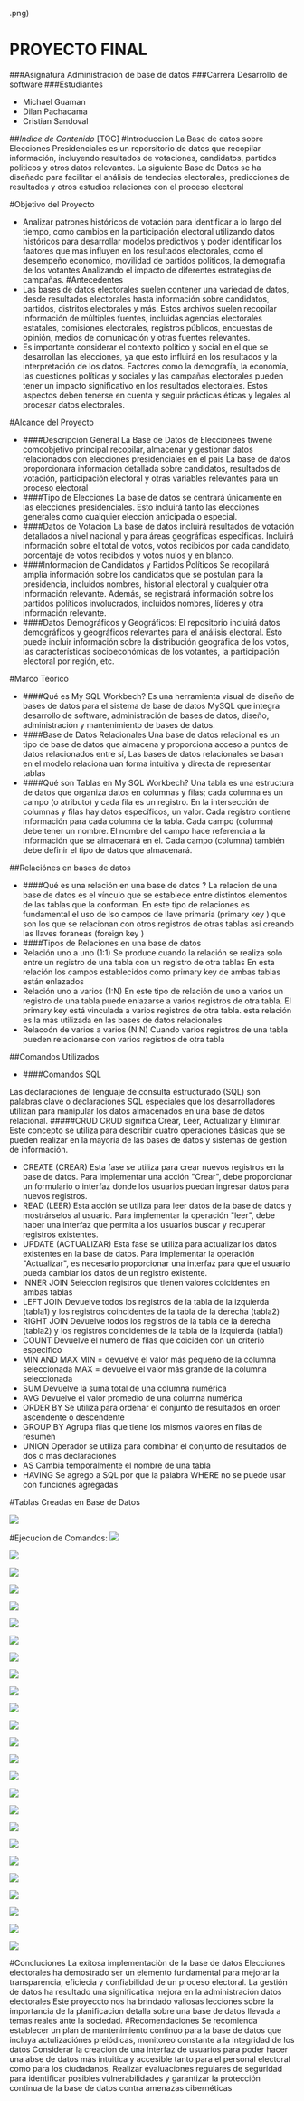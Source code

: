 .png)
# PROYECTO FINAL
###Asignatura
Administracion de base de datos 
###Carrera 
Desarrollo de software
###Estudiantes
- Michael Guaman 
- Dilan Pachacama
- Cristian Sandoval 

##*Indice de Contenido*
[TOC]
#Introduccion
La Base de datos sobre Elecciones Presidenciales es un reporsitorio de datos que recopilar información, incluyendo resultados de votaciones, candidatos, partidos politicos y otros datos relevantes. La siguiente Base de Datos se ha diseñado para facilitar el análisis de tendecias electorales, predicciones de resultados y otros estudios relaciones con el proceso electoral 

#Objetivo del  Proyecto
- Analizar patrones históricos de votación para identificar a lo largo del tiempo, como cambios en la participación electoral utilizando datos históricos para desarrollar modelos predictivos y poder identificar los faatores que mas influyen en los resultados electorales, como el desempeño economico, movilidad de partidos politicos, la demografia de los votantes Analizando el impacto de diferentes estrategias de campañas.
#Antecedentes
- Las bases de datos electorales suelen contener una variedad de datos, desde resultados electorales hasta información sobre candidatos, partidos, distritos electorales y más. Estos archivos suelen recopilar información de múltiples fuentes, incluidas agencias electorales estatales, comisiones electorales, registros públicos, encuestas de opinión, medios de comunicación y otras fuentes relevantes.
- Es importante considerar el contexto político y social en el que se desarrollan las elecciones, ya que esto influirá en los resultados y la interpretación de los datos. Factores como la demografía, la economía, las cuestiones políticas y sociales y las campañas electorales pueden tener un impacto significativo en los resultados electorales. Estos aspectos deben tenerse en cuenta y seguir prácticas éticas y legales al procesar datos electorales.

#Alcance del Proyecto 
- ####Descripción General
La Base de Datos de Eleccionees tiwene comoobjetivo principal recopilar, almacenar y gestionar datos relacionados con elecciones presidenciales en el pais
La base de datos proporcionara informacion detallada sobre candidatos, resultados de votación, participación electoral y otras variables relevantes para un proceso electoral 
- ####Tipo de Elecciones 
La base de datos se centrará únicamente en las elecciones presidenciales. Esto incluirá tanto las elecciones generales como cualquier elección anticipada o especial.
- ####Datos de Votacion 
La base de datos incluirá resultados de votación detallados a nivel nacional y para áreas geográficas específicas. Incluirá información sobre el total de votos, votos recibidos por cada candidato, porcentaje de votos recibidos y votos nulos y en blanco.
- ####Información de Candidatos y Partidos Políticos
Se recopilará amplia información sobre los candidatos que se postulan para la presidencia, incluidos nombres, historial electoral y cualquier otra información relevante. Además, se registrará información sobre los partidos políticos involucrados, incluidos nombres, líderes y otra información relevante.
- ####Datos Demográficos y Geográficos:
El repositorio incluirá datos demográficos y geográficos relevantes para el análisis electoral. Esto puede incluir información sobre la distribución geográfica de los votos, las características socioeconómicas de los votantes, la participación electoral por región, etc.

#Marco Teorico
- ####Qué es My SQL Workbech?
Es una herramienta visual de diseño de bases de datos para el sistema de base de datos MySQL que integra desarrollo de software, administración de bases de datos, diseño, administración y mantenimiento de bases de datos.
- ####Base de Datos Relacionales
Una base de datos relacional es un tipo de base de datos que almacena y proporciona acceso a puntos de datos relacionados entre sí, Las bases de datos relacionales se basan en el modelo relaciona uan forma intuitiva y directa de representar tablas 
- ####Qué son Tablas en My SQL Workbech?
Una tabla es una estructura de datos que organiza datos en columnas y filas; cada columna es un campo (o atributo) y cada fila es un registro. En la intersección de columnas y filas hay datos específicos, un valor. Cada registro contiene información para cada columna de la tabla.
Cada campo (columna) debe tener un nombre. El nombre del campo hace referencia a la información que se almacenará en él.
Cada campo (columna) también debe definir el tipo de datos que almacenará.


##Relaciónes en bases de datos
- ####Qué es una relación en una base de datos ?
La relacion de una base de datos es el vínculo que se establece entre distintos elementos de las tablas que la conforman. En este tipo de relaciones es fundamental el uso de lso campos de llave primaria (primary key ) que son los que se relacionan con otros registros de otras tablas asi creando las llaves foraneas (foreign key )
- ####Tipos de Relaciones en una base de datos 
- Relación uno a uno (1:1)
Se produce cuando la relación se realiza solo entre un registro de una tabla con un registro de otra tablas
En esta relación los campos establecidos como primary key de ambas tablas están enlazados
- Relación uno a varios (1:N)
En este tipo de relación de uno a varios un registro de una tabla puede enlazarse a varios registros de otra tabla. El primary key está vinculada a varios registros de otra tabla. esta relación es la más utilizada en las bases de datos relacionales 
- Relacoón de varios a varios  (N:N)
Cuando varios registros de una tabla pueden relacionarse con varios registros de otra tabla 

##Comandos Utilizados
- ####Comandos SQL

Las declaraciones del lenguaje de consulta estructurado (SQL) son palabras clave o declaraciones SQL especiales que los desarrolladores utilizan para manipular los datos almacenados en una base de datos relacional.
#####CRUD
CRUD significa Crear, Leer, Actualizar y Eliminar. Este concepto se utiliza para describir cuatro operaciones básicas que se pueden realizar en la mayoría de las bases de datos y sistemas de gestión de información.
* CREATE (CREAR)
Esta fase se utiliza para crear nuevos registros en la base de datos. Para implementar una acción "Crear", debe proporcionar un formulario o interfaz donde los usuarios puedan ingresar datos para nuevos registros.
* READ (LEER)
Esta acción se utiliza para leer datos de la base de datos y mostrárselos al usuario. Para implementar la operación "leer", debe haber una interfaz que permita a los usuarios buscar y recuperar registros existentes.
* UPDATE (ACTUALIZAR)
Esta fase se utiliza para actualizar los datos existentes en la base de datos. Para implementar la operación "Actualizar", es necesario proporcionar una interfaz para que el usuario pueda cambiar los datos de un registro existente.
* INNER JOIN
Seleccion registros que tienen valores coicidentes en ambas tablas 
* LEFT JOIN 
Devuelve todos los registros de la tabla de la izquierda (tabla1) y los registros coincidentes de la tabla de la derecha (tabla2)
* RIGHT JOIN 
Devuelve todos los registros de la tabla de la derecha (tabla2) y los registros coincidentes de la tabla de la izquierda (tabla1)
* COUNT 
Devuelve el numero de filas que coiciden con un criterio especifico 
* MIN AND MAX
MIN = devuelve el valor más pequeño de la columna seleccionada 
MAX =  devuelve el valor más grande de la columna seleccionada 
* SUM
Devuelve la suma total de una columna numérica
* AVG
Devuelve el valor promedio de una columna numérica 
* ORDER BY 
Se utiliza para ordenar el conjunto de resultados en orden ascendente o descendente 
* GROUP BY
Agrupa filas que tiene los mismos valores en filas de resumen
* UNION
Operador se utiliza para combinar el conjunto de resultados de dos o mas declaraciones 
* AS
Cambia temporalmente el nombre de una tabla 
* HAVING 
Se agrego a SQL por que la palabra WHERE no se puede usar con funciones agregadas

#Tablas Creadas en Base de Datos

![](https://scontent.fuio16-1.fna.fbcdn.net/v/t1.15752-9/422514191_956748939115759_2360324437962602220_n.jpg?_nc_cat=102&ccb=1-7&_nc_sid=8cd0a2&_nc_eui2=AeEsE6bqlh8t1CHLpA1WxXbBh91c31bbuyOH3VzfVtu7I9lnLgWawteERwF-pDaU2_L-PQ2hgrMRKo8Ltq8aYDgX&_nc_ohc=VGCKxH0c78EAX83MSkX&_nc_ht=scontent.fuio16-1.fna&oh=03_AdSs5B7V3V2Oh4hMXxsrnmVdm7FWXxts-HG7xHclG_APZQ&oe=65E2A66F)

#Ejecucion de Comandos:
![](https://scontent.fuio16-1.fna.fbcdn.net/v/t1.15752-9/422734456_1059555278603119_6884185972639438354_n.jpg?_nc_cat=106&ccb=1-7&_nc_sid=8cd0a2&_nc_eui2=AeHNYx5ZIFmI5h7Su70r06jPsEv_zuViGI6wS__O5WIYjunAUfeGQ1-JR6J6sH11RqqEE-_rD00b41JsZTQfvx5e&_nc_ohc=k69G2Ydr9IEAX_vxbG1&_nc_ht=scontent.fuio16-1.fna&oh=03_AdSrLaqEGOMgNMlWvT3G0JU8Yld9J_iVGwamAiPxSHARhg&oe=65E2B143)

![](https://scontent.fuio16-1.fna.fbcdn.net/v/t1.15752-9/422787605_1413871439544744_1353129267745718059_n.jpg?_nc_cat=104&ccb=1-7&_nc_sid=8cd0a2&_nc_eui2=AeG5_Vj7R7J9VdtY6CutJBI0mcbpGub8xJeZxuka5vzElzAZyNadSIGCzjMulE8hl0W4jBMJNH2-oM-z172qduTM&_nc_ohc=AIJCXd0ZXxgAX-Xqyem&_nc_ht=scontent.fuio16-1.fna&oh=03_AdTStU2KNR5mjF7MQ9aJMEVmRG1vaUjj30XF6S_EtM_Wow&oe=65E29880)

![](https://scontent.fuio16-1.fna.fbcdn.net/v/t1.15752-9/423036612_274501452122608_2613746206823119808_n.jpg?_nc_cat=103&ccb=1-7&_nc_sid=8cd0a2&_nc_eui2=AeEUA-iVK3PMD5ORKRRz3rh195KWYAcFTvv3kpZgBwVO-9OlwaOjDUoruRjw2OAZa381HSWaZzj1vpxhFUlT1SY2&_nc_ohc=I7YEOBWjL88AX_GsmNH&_nc_ht=scontent.fuio16-1.fna&oh=03_AdT6Xz0LPMwkTbxdsgXO7cLpHu0RJ9wRSrtcAR4OrF7uSw&oe=65E2ACB7)

![](https://scontent.fuio16-1.fna.fbcdn.net/v/t1.15752-9/422863995_1840999149643939_1362371570151470354_n.jpg?_nc_cat=108&ccb=1-7&_nc_sid=8cd0a2&_nc_eui2=AeF5W91s93dHsZ30jZl73KzpbOYBtHYr5bts5gG0divlu4FxG7hqw2SjO9ML-O0G8q9eLrLuYe30HjkSFZvoXQFJ&_nc_ohc=a7td6mduArYAX9HbAjB&_nc_ht=scontent.fuio16-1.fna&oh=03_AdQ5AfSMup-WHh9eX77qTGqXtSFPsSMpyeehBcZbuWapig&oe=65E2BCA6)

![](https://scontent.fuio16-1.fna.fbcdn.net/v/t1.15752-9/422633552_349545657923667_3750819578648912090_n.jpg?_nc_cat=103&ccb=1-7&_nc_sid=8cd0a2&_nc_eui2=AeHMZLtqmXN3g45MUuKXxjsCvrzH3D5pTLm-vMfcPmlMuU6jCBEmLJemT1w0U3bpNbBbtZcgWsjaaAPJcOZRrMaA&_nc_ohc=g5OEDtDP0DEAX9Lzptq&_nc_ht=scontent.fuio16-1.fna&oh=03_AdTXJGPBwClEkmfp2bdGtq7w7IkqbEeQz9nM7gRLU2xM7A&oe=65E2C6E5)

![](https://scontent.fuio16-1.fna.fbcdn.net/v/t1.15752-9/420242986_788284789994611_3632296057277423660_n.jpg?_nc_cat=110&ccb=1-7&_nc_sid=8cd0a2&_nc_eui2=AeFsnjjvekLLz7GNGVtezajnRK4wgVzTr0VErjCBXNOvRRRh9PsxCQwI82FWzwO8MXBuGwpzWRvAmY6gPi4R58qL&_nc_ohc=N1hPZYNnN0oAX-DNrZk&_nc_ht=scontent.fuio16-1.fna&oh=03_AdQtkyq29m9HlDCcJ3zot_TKH9cNiVIDgdGrb0aUmTFj5w&oe=65E2C957)

![](https://scontent.fuio16-1.fna.fbcdn.net/v/t1.15752-9/422743678_1552358055523513_1186384861737742438_n.jpg?_nc_cat=103&ccb=1-7&_nc_sid=8cd0a2&_nc_eui2=AeEwZ1pFu3Dx_ADmXLQwshYcjXVAz3wb4_aNdUDPfBvj9jEuamjuRbqR9RYEHSjPDt8iOgXbEVBE5o4PDBJpbldy&_nc_ohc=LT9KgDjSRskAX_k148-&_nc_ht=scontent.fuio16-1.fna&oh=03_AdRctRak9T864Ll-g_OCI85j5ozuP_C9AvX8UjIwsXdzhg&oe=65E2B379)

![](https://scontent.fuio16-1.fna.fbcdn.net/v/t1.15752-9/422580565_673097425033643_4206312014648257109_n.jpg?_nc_cat=103&ccb=1-7&_nc_sid=8cd0a2&_nc_eui2=AeGadZh1SrUN1u3IQZdOPjuIttE1LVrW8Vu20TUtWtbxW39xhOmEG7-iKvKEqiJzTBSp1rj9xv1bV5Akl94qwQL7&_nc_ohc=OWemXdzB9k8AX9tZPuq&_nc_ht=scontent.fuio16-1.fna&oh=03_AdRb46J8riFB1B9-whGuJt4kXyr21xArzw-ETA_9OmYMNg&oe=65E29984)

![](https://scontent.fuio16-1.fna.fbcdn.net/v/t1.15752-9/423105850_1118627329130780_1995467498736073524_n.jpg?_nc_cat=105&ccb=1-7&_nc_sid=8cd0a2&_nc_eui2=AeFJDPKUImk_4q_oOsY9CzqBgSD-9w3Ms3SBIP73DcyzdNElLAUzllL8rWMJ5Ghl4hVRusoPlYcyAzrT5dBenOnF&_nc_ohc=MuOycvX3gUMAX80XtSq&_nc_ht=scontent.fuio16-1.fna&oh=03_AdRixSrsk1RT3yJqg7qr5wuhdGnKA2bQmymB4dcbeK3_LA&oe=65E29435)

![](https://scontent.fuio16-1.fna.fbcdn.net/v/t1.15752-9/422533636_3713944902174509_2731050518150067510_n.jpg?_nc_cat=110&ccb=1-7&_nc_sid=8cd0a2&_nc_eui2=AeGHTANfqRc5eUTyaCgBQqaSQN_zAepJnPNA3_MB6kmc8z1UA3lbh_68cTL6bh5s-tS11y6JjG_evRYw7iZ7Tudh&_nc_ohc=hMKrxT5KRUwAX_NwXDx&_nc_ht=scontent.fuio16-1.fna&oh=03_AdS4nzmLDD-bNUqp5Hj2YhOxmWaoNKn93IiCZWF-7FSXqw&oe=65E2C056)

![](https://scontent.fuio16-1.fna.fbcdn.net/v/t1.15752-9/423735575_1140137094024787_6606889550451225287_n.jpg?_nc_cat=104&ccb=1-7&_nc_sid=8cd0a2&_nc_eui2=AeGty8BpkbGZPVx7srWhXfDRppAuXKckz9KmkC5cpyTP0lUZndjP8gupIcEMgISgjgbYs9b6U6mqCUKAADSMaUWR&_nc_ohc=wUeZlE5g7dcAX-dd_hh&_nc_ht=scontent.fuio16-1.fna&oh=03_AdT5-zWSOAi2e5NVWW9hyq36sKQwfxqHGB8k0WM356e7Dw&oe=65E2AD28)

![](https://scontent.fuio16-1.fna.fbcdn.net/v/t1.15752-9/420330728_714247824166087_4458577974253916655_n.jpg?_nc_cat=101&ccb=1-7&_nc_sid=8cd0a2&_nc_eui2=AeERhIwzZ6lGceQHa4FJk20BaGLIPn68t0doYsg-fry3R9eD5XwkDXT5kVvAmjXH2Rw50RhN3wje2Qv53i9OmOWd&_nc_ohc=0HtaKg4R_lUAX_spRWA&_nc_ht=scontent.fuio16-1.fna&oh=03_AdT0dz5YQXwFtOfTWb9w_C_tLhpgC-fvU0Qwt8FZhZ_2Cw&oe=65E29C05)

![](https://scontent.fuio16-1.fna.fbcdn.net/v/t1.15752-9/422749741_1202643660695087_3485077125979655732_n.jpg?_nc_cat=105&ccb=1-7&_nc_sid=8cd0a2&_nc_eui2=AeHZah7xLfgHo46LuEF_-8ylW8PIZnnTtTdbw8hmedO1N8-rS0SSwoKcgHzqV_hAasOBIshA384g_4_Gv-BnZdRV&_nc_ohc=W600PpmAB-0AX_oHbuE&_nc_ht=scontent.fuio16-1.fna&oh=03_AdTj2R7S2sqxFtINIAN-uIc2mEo3GEe7O8BGMuCFUOEePg&oe=65E2B779)

![](https://scontent.fuio16-1.fna.fbcdn.net/v/t1.15752-9/422929528_393442616594330_7808991150799888389_n.jpg?_nc_cat=103&ccb=1-7&_nc_sid=8cd0a2&_nc_eui2=AeEuO9tVbFVoJVXcz5puFQSfU-E44fKHh7lT4Tjh8oeHue3l0ry0aCmPiFX_oG7bEF9oj3lxd3Z-pVoEBp7OotFh&_nc_ohc=m2Lxw1YVy_EAX85qGVn&_nc_ht=scontent.fuio16-1.fna&oh=03_AdR52Hzu1xkldQ59HBiNEklQvMxbp2b-_c_TwMb1LMOjvw&oe=65E2ABBE)

![](https://scontent.fuio16-1.fna.fbcdn.net/v/t1.15752-9/422749741_7316679571729063_7020740353843907762_n.jpg?_nc_cat=100&ccb=1-7&_nc_sid=8cd0a2&_nc_eui2=AeEcoUWNA2rlycRHephOzY2XChnv103rkLgKGe_XTeuQuMOQ-iWNEGCjEgQPGbOJjZLZqJHmjbW1CtAjro4x1AdN&_nc_ohc=Ny_6e8ShTpcAX8JhOQj&_nc_ht=scontent.fuio16-1.fna&oh=03_AdT_qsJ6Up0TVZ7WGqgTNcD28oLuvN8B_gOHvfijcx7YAw&oe=65E2C617)

![](https://scontent.fuio16-1.fna.fbcdn.net/v/t1.15752-9/422684354_292195933516018_5794504123907783030_n.jpg?_nc_cat=110&ccb=1-7&_nc_sid=8cd0a2&_nc_eui2=AeHjMW7J2mdr1jdTble2PZfPLlZcZJ1yJbQuVlxknXIltLkN1jwRapk-sOAW_Ds2Q5ydsZorzNW6-Jv2x8rCWkl4&_nc_ohc=flxEeeqDOjUAX_w0R03&_nc_ht=scontent.fuio16-1.fna&oh=03_AdRoKEC38NoGYKAytwMnjsFuEcvk-u2zBesmCJA4Idiwtg&oe=65E29C7F)

![](https://scontent.fuio16-1.fna.fbcdn.net/v/t1.15752-9/422779776_3305698659723087_7228454842614927188_n.jpg?_nc_cat=108&ccb=1-7&_nc_sid=8cd0a2&_nc_eui2=AeG-rsM8CDgJuihQZDaSUPQ3qnK_2kgjBx2qcr_aSCMHHVTdEhDoilUei7ab-iC2cp3Ln2bWHGUKaZSfP6ylV86T&_nc_ohc=HBMF7sL1x4wAX8rYxJs&_nc_ht=scontent.fuio16-1.fna&oh=03_AdQq8RzXpZa-YfaaBzSbSAvbD-eSE_FLS4bUz0MO2pJiKQ&oe=65E2CAB9)

![](https://scontent.fuio16-1.fna.fbcdn.net/v/t1.15752-9/422616564_373538388641153_6987193100463512280_n.jpg?_nc_cat=102&ccb=1-7&_nc_sid=8cd0a2&_nc_eui2=AeFrXj0j_bdZ7SQQiNNGaCHkwkPrfIKrlgXCQ-t8gquWBSWeIfoqgqUbMM9XVlG3Znw9AFHKGkwwwOd2YZdlvAch&_nc_ohc=rBxfIQnKrdYAX8vzHkn&_nc_ht=scontent.fuio16-1.fna&oh=03_AdQt1Co0-Blx1BI8o1kmEylfIxdhNQ92wWBGiiLzS-r1rA&oe=65E2B163)

![](https://scontent.fuio16-1.fna.fbcdn.net/v/t1.15752-9/422874822_398946995987157_6079863278345060457_n.jpg?_nc_cat=104&ccb=1-7&_nc_sid=8cd0a2&_nc_eui2=AeGad_YTLIhcAoBVjupMxjIGtxbV31jk3XK3FtXfWOTdcjOj7E2LTnJT-5tpxh4vWgDxxqAqIKkP6BQutRpkscHx&_nc_ohc=qecwGKbhY5oAX8b0TC_&_nc_ht=scontent.fuio16-1.fna&oh=03_AdTRNBS0-cZDjKFtQyTcbRGFNud-kIbTiso8jJjKn6wgFQ&oe=65E29C66)

![](https://scontent.fuio16-1.fna.fbcdn.net/v/t1.15752-9/422648479_686961576978425_4215443716399465281_n.jpg?_nc_cat=111&ccb=1-7&_nc_sid=8cd0a2&_nc_eui2=AeF6V0C3D8Voc1oICSBiAy1pZvG-EN9AZmhm8b4Q30BmaKznhwSpB4JKStRhdd-c7hi9Pxd8whtYdwQukbKteOWe&_nc_ohc=D40O_apWQHoAX_3BWC5&_nc_ht=scontent.fuio16-1.fna&oh=03_AdScCiLSNjoGxuA6MMtPhbAG0wYnByPP80_tVuHe6IaufA&oe=65E2A255)

![](https://scontent.fuio16-1.fna.fbcdn.net/v/t1.15752-9/420349595_3492441030973023_3465148551268290089_n.jpg?_nc_cat=108&ccb=1-7&_nc_sid=8cd0a2&_nc_eui2=AeHMXfLwjgQIQTQS9fcf9soqhHdhlPxhjY-Ed2GU_GGNj1TTNy044epUrcmGQGTLtQZsdukKt1-hwJKhuA5oE-0-&_nc_ohc=TS9spSaw4hAAX-cSWhM&_nc_ht=scontent.fuio16-1.fna&oh=03_AdSwYMetbAXQXOBl0WX7jIoJq7Y2yUMtCLee68Wasp66_Q&oe=65E2C2E2)

![](https://scontent.fuio16-1.fna.fbcdn.net/v/t1.15752-9/423063082_691529226483578_6273289984637895179_n.jpg?_nc_cat=106&ccb=1-7&_nc_sid=8cd0a2&_nc_eui2=AeEY34PGxmT3nLXsLJsK5u3MEUQDzdlnO9sRRAPN2Wc72x63hYjPwi4EIO5gDWkc7yo20_YSlOKLJzSRZk6qkW8d&_nc_ohc=prAvSjBUOQ0AX-a0UTJ&_nc_ht=scontent.fuio16-1.fna&oh=03_AdSkIPkKlMbUwXXPuHTSvzwA4lI_omDhmZfxL5GUDUzygw&oe=65E2B3A2)

![](https://scontent.fuio16-1.fna.fbcdn.net/v/t1.15752-9/422746524_928386835541908_1489065130435523282_n.jpg?_nc_cat=104&ccb=1-7&_nc_sid=8cd0a2&_nc_eui2=AeGTJ0cij7PNaT6vV0Om27Vorupjc-5G36Wu6mNz7kbfpaaTMvelt1W0Mr0xN72haENuILioRk6qI7uA7rgKLKZ2&_nc_ohc=PkDHited_OkAX_oPkj1&_nc_ht=scontent.fuio16-1.fna&oh=03_AdTO26g4piNNfbK4pGpfTQezXPPUKdNXne9kaT_XZAb53w&oe=65E297F0)

![](https://scontent.fuio16-1.fna.fbcdn.net/v/t1.15752-9/423105806_737375998348029_8099599428817748894_n.jpg?_nc_cat=104&ccb=1-7&_nc_sid=8cd0a2&_nc_eui2=AeHfHZoob585GlNrJ5keI0ZV_qX43hgvvJn-pfjeGC-8mc3K0xFNU-ACgLZ-miG4_RQwErwpCdmgLD47RK_cz8Ip&_nc_ohc=LWr9EYqyV2kAX-d4RJM&_nc_ht=scontent.fuio16-1.fna&oh=03_AdQLzb1P7A9m4Vxpm892jYTXYE4wdi7ZriXaTRjqx0O4jw&oe=65E2B2AC)

![](https://scontent.fuio16-1.fna.fbcdn.net/v/t1.15752-9/422581671_1112515639941890_8553876988333272931_n.jpg?_nc_cat=102&ccb=1-7&_nc_sid=8cd0a2&_nc_eui2=AeFsMc6BkHfu8-VsuxAfk7sGgwzu4uyv16qDDO7i7K_XqitYgzYCJZ_IoD2iKWpwBjIF-FAW6CUYf5KBVeY28NH7&_nc_ohc=cql0TxdRegIAX_jqv5U&_nc_ht=scontent.fuio16-1.fna&oh=03_AdQv-SrIO2QXCufnzp94XSMW4WaBuoLRcUYoDEf1OekIOg&oe=65E2AB9F)



#Concluciones
La exitosa implementaciòn de la base de datos Elecciones electorales ha demostrado ser un elemento fundamental para mejorar la transparencia, eficiecia y confiabilidad de un proceso electoral. La gestión de datos ha resultado una significatica mejora en la administración datos electorales 
Este proyeccto nos ha brindado valiosas lecciones sobre la importancia de la planificacion detalla sobre una base de datos llevada a temas reales ante la sociedad.
#Recomendaciones 
Se recomienda establecer un plan de mantenimiento continuo para la base de datos que incluya actulizaciónes preiódicas, monitoreo constante a la integridad de los datos 
Considerar la creacion de una interfaz de usuarios para poder hacer una abse de datos más intuitica y accesible tanto para el personal electoral como para los ciudadanos,
Realizar evaluaciones regulares de seguridad para identificar posibles vulnerabilidades y garantizar la protección continua de la base de datos contra amenazas cibernéticas
